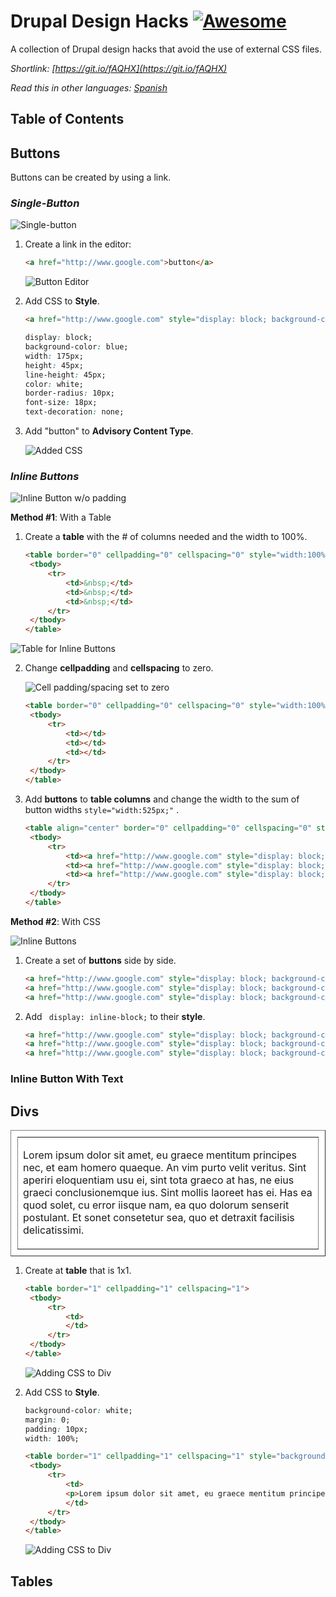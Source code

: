 # Drupal Design Hacks [![Awesome](https://cdn.rawgit.com/sindresorhus/awesome/d7305f38d29fed78fa85652e3a63e154dd8e8829/media/badge.svg)](https://github.com/ucdstudent95618/drupal-design-hacks)
A collection of Drupal design hacks that avoid the use of external CSS files.

*Shortlink: [https://git.io/fAQHX](https://git.io/fAQHX)*

*Read this in other languages: [Spanish](README.es.md)*

## Table of Contents

## Buttons

Buttons can be created by using a link.

### ***Single-Button***

![Single-button](/img/btn/btn-4.png)

1. Create a link in the editor:

   ```html
   <a href="http://www.google.com">button</a>
   ```

   ![Button Editor](/img/btn/btn-2.png)

2. Add CSS to **Style**.

   ```html
   <a href="http://www.google.com" style="display: block; background-color: blue; width: 175px; height: 45px; line-height: 45px; color: white; border-radius: 10px; font-size: 18px; text-decoration: none;" type="button">button</a>
   ```

   ```css
   display: block;
   background-color: blue;
   width: 175px;
   height: 45px;
   line-height: 45px;
   color: white;
   border-radius: 10px;
   font-size: 18px;
   text-decoration: none;
   ```

3. Add "button" to **Advisory Content Type**.

   ![Added CSS](/img/btn/btn-3.png)

### ***Inline Buttons***

![Inline Button w/o padding](/img/btn/inline-btn-5.png)

**Method #1**: With a Table

1. Create a **table** with the # of columns needed and the width to 100%.

   ```html
   <table border="0" cellpadding="0" cellspacing="0" style="width:100%">
   	<tbody>
   		<tr>
   			<td>&nbsp;</td>
   			<td>&nbsp;</td>
   			<td>&nbsp;</td>
   		</tr>
   	</tbody>
   </table>
   ```

![Table for Inline Buttons](/img/btn/inline-btn-2.png)

2. Change **cellpadding** and **cellspacing** to zero.

   ![Cell padding/spacing set to zero](/img/btn/inline-btn-3.png)

   ```html
   <table border="0" cellpadding="0" cellspacing="0" style="width:100%">
   	<tbody>
   		<tr>
   			<td></td>
   			<td></td>
   			<td></td>
   		</tr>
   	</tbody>
   </table>
   ```



3. Add **buttons** to **table columns** and change the width to the sum of button widths ``style="width:525px;"`` .

   ``` html
   <table align="center" border="0" cellpadding="0" cellspacing="0" style="width:525px">
   	<tbody>
   		<tr>
   			<td><a href="http://www.google.com" style="display: block; background-color: blue; width: 175px; height: 45px; text-align: center; line-height: 45px; color: white; font-size: 18px; text-decoration: none;" type="button">button</a></td>
   			<td><a href="http://www.google.com" style="display: block; background-color: blue; width: 175px; height: 45px; text-align: center; line-height: 45px; color: white; font-size: 18px; text-decoration: none;" type="button">button</a></td>
   			<td><a href="http://www.google.com" style="display: block; background-color: blue; width: 175px; height: 45px; text-align: center; line-height: 45px; color: white; font-size: 18px; text-decoration: none;" type="button">button</a></td>
   		</tr>
   	</tbody>
   </table>
   ```



**Method #2**: With CSS

![Inline Buttons](/img/btn/inline-btn.png)

1. Create a set of **buttons** side by side.

   ``` html
   <a href="http://www.google.com" style="display: block; background-color: blue; width: 175px; height: 45px; text-align: center; line-height: 45px; color: white; font-size: 18px; text-decoration: none;" type="button">button</a> 
   <a href="http://www.google.com" style="display: block; background-color: blue; width: 175px; height: 45px; text-align: center;line-height: 45px; color: white; font-size: 18px; text-decoration: none;" type="button">button</a> 
   <a href="http://www.google.com" style="display: block; background-color: blue; width: 175px; height: 45px; text-align: center;line-height: 45px; color: white; font-size: 18px; text-decoration: none;" type="button">button</a>
   ```

2. Add ``  display: inline-block; `` to their **style**.

   ```html
   <a href="http://www.google.com" style="display: block; background-color: blue; width: 175px; height: 45px; text-align: center; line-height: 45px; color: white; display: inline-block; font-size: 18px; text-decoration: none;" type="button">button</a> 
   <a href="http://www.google.com" style="display: block; background-color: blue; width: 175px; height: 45px; text-align: center;line-height: 45px; color: white; display: inline-block; font-size: 18px; text-decoration: none;" type="button">button</a> 
   <a href="http://www.google.com" style="display: block; background-color: blue; width: 175px; height: 45px; text-align: center;line-height: 45px; color: white; display: inline-block; font-size: 18px; text-decoration: none;" type="button">button</a>
   ```



### Inline Button With Text 



## Divs 

<table border="1" cellpadding="1" cellspacing="1" style="background-color:white; margin:0; padding:10px; width:100%">
	<tbody>
		<tr>
			<td>
			<p>Lorem ipsum dolor sit amet, eu graece mentitum principes nec, et eam homero quaeque. An vim purto velit veritus. Sint aperiri eloquentiam usu ei, sint tota graeco at has, ne eius graeci conclusionemque ius. Sint mollis laoreet has ei. Has ea quod solet, cu error iisque nam, ea quo dolorum senserit postulant. Et sonet consetetur sea, quo et detraxit facilisis delicatissimi.</p>
			</td>
		</tr>
	</tbody>
</table>

1. Create at **table** that is 1x1.

   ```html
   <table border="1" cellpadding="1" cellspacing="1">
   	<tbody>
   		<tr>
   			<td>
   			</td>
   		</tr>
   	</tbody>
   </table>
   ```

   ![Adding CSS to Div](/img/div/div-1.png)

2. Add CSS to **Style**.

   ```css
   background-color: white;
   margin: 0;
   padding: 10px;
   width: 100%;
   ```

   ```html
   <table border="1" cellpadding="1" cellspacing="1" style="background-color:white; margin:0; padding:10px; width:100%">
   	<tbody>
   		<tr>
   			<td>
   			<p>Lorem ipsum dolor sit amet, eu graece mentitum principes nec, et eam homero quaeque. An vim purto velit veritus. Sint aperiri eloquentiam usu ei, sint tota graeco at has, ne eius graeci conclusionemque ius. Sint mollis laoreet has ei. Has ea quod solet, cu error iisque nam, ea quo dolorum senserit postulant. Et sonet consetetur sea, quo et detraxit facilisis delicatissimi.</p>
   			</td>
   		</tr>
   	</tbody>
   </table>
   ```

   ![Adding CSS to Div](/img/div/div-3.png)

## Tables 

